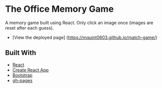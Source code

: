 # The Office Memory Game

A memory game built using React. Only click an image once (images are reset after each guess).

* [View the deployed page] (https://mquint0603.github.io/match-game/)


## Built With

* [React](https://reactjs.org/)
* [Create React App](https://reactjs.org/docs/create-a-new-react-app.html#create-react-app)
* [Bootstrap](https://getbootstrap.com/)
* [gh-pages](https://github.com/tschaub/gh-pages)

